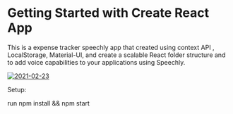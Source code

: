 # Getting Started with Create React App

This is a expense tracker speechly app that created using context API , LocalStorage, Material-UI, and create a scalable React folder structure and to add voice capabilities to your applications using Speechly.<br />

<a href="https://ibb.co/tsYfGcM"><img src="https://i.ibb.co/gTt12wM/2021-02-23.png" alt="2021-02-23" border="0"></a><br />

Setup:

run npm install && npm start
